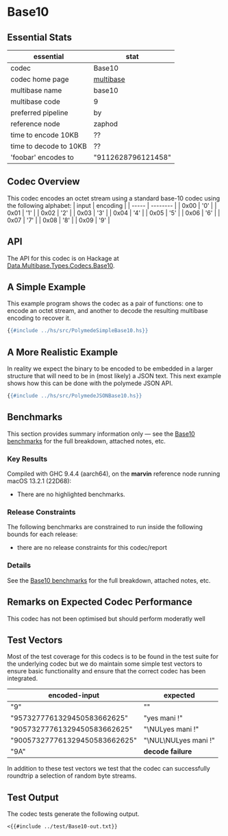 # Base10

## Essential Stats

| essential              | stat                                                   |
| ---------------------- | ------------------------------------------------------ |
| codec                  | Base10                                                 |
| codec home page        | [multibase](https://github.com/multiformats/multibase) |
| multibase name         | base10                                                 |
| multibase code         | 9                                                      |
| preferred pipeline     | by                                                     |
| reference node         | zaphod                                                 |
| time to encode 10KB    | ??                                                     |
| time to decode to 10KB | ??                                                     |
| 'foobar' encodes to    | "9112628796121458"                                     |


## Codec Overview

This codec encodes an octet stream using a standard base-10 codec using the
following alphabet:
| input | encoding |
| ----- | -------- |
| 0x00  | '0'      |
| 0x01  | '1'      |
| 0x02  | '2'      |
| 0x03  | '3'      |
| 0x04  | '4'      |
| 0x05  | '5'      |
| 0x06  | '6'      |
| 0x07  | '7'      |
| 0x08  | '8'      |
| 0x09  | '9'      |



## API

The API for this codec is on Hackage at [Data.Multibase.Types.Codecs.Base10](https://hackage.haskell.org/package/polymede-0.0.0.1/docs/Data-Multibase-Types-Codecs-Base10.html).

## A Simple Example

This example program shows the codec as a pair of functions: one to encode an octet stream, 
and another to decode the resulting multibase encoding to recover it.

```haskell
{{#include ../hs/src/PolymedeSimpleBase10.hs}}
```

## A More Realistic Example

In reality we expect the binary to be encoded to be embedded in a larger structure that will need
to be in (most likely) a JSON text. This next example shows how this can be done with the polymede
JSON API.

```haskell
{{#include ../hs/src/PolymedeJSONBase10.hs}}
```

## Benchmarks


This section provides summary information only &mdash; see the [Base10 benchmarks](https://cdornan.github.io/polymede-benchmarks/benchmarks/0.0.0.1/Base10.html) for the full
breakdown, attached notes, etc.

### Key Results

Compiled with GHC 9.4.4 (aarch64), on the **marvin** reference node running macOS 13.2.1 (22D68):

* There are no highlighted benchmarks.

### Release Constraints

The following benchmarks are constrained to run inside the following bounds for each release:

* there are no release constraints for this codec/report

### Details

See the [Base10 benchmarks](https://cdornan.github.io/polymede-benchmarks/benchmarks/0.0.0.1/Base10.html) for the full breakdown, attached notes, etc.


## Remarks on Expected Codec Performance

This codec has not been optimised but should perform moderatly well


## Test Vectors

Most of the test coverage for this codecs is to be found in the test suite for the underlying
codec but we do maintain some simple test vectors to ensure basic functionality and ensure that 
the correct codec has been integrated.

| encoded-input                 | expected             |
| ----------------------------- | -------------------- |
| "9"                           | ""                   |
| "9573277761329450583662625"   | "yes mani !"         |
| "90573277761329450583662625"  | "\NULyes mani !"     |
| "900573277761329450583662625" | "\NUL\NULyes mani !" |
| "9A"                          | **decode failure**   |


In addition to these test vectors we test that the codec can successfully roundtrip a selection of 
random byte streams.

## Test Output

The codec tests generate the following output.

```
<{{#include ../test/Base10-out.txt}}
```
